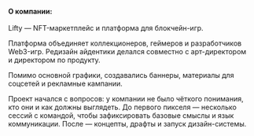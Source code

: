 **О&nbsp;компании:** <br> <br> Lifty&nbsp;&mdash; NFT-маркетплейс и&nbsp;платформа для блокчейн-игр.

Платформа объединяет коллекционеров, геймеров и&nbsp;разработчиков Web3-игр. 
Редизайн айдентики делался совместно с&nbsp;арт-директором и&nbsp;директором по&nbsp;продукту. 

Помимо основной графики, создавались баннеры, материалы для соцсетей и&nbsp;рекламные кампании. 

Проект начался с&nbsp;вопросов: у&nbsp;компании не&nbsp;было чёткого понимания, кто они и&nbsp;как должны выглядеть. 
До&nbsp;первого пикселя&nbsp;&mdash; несколько сессий с&nbsp;командой, чтобы зафиксировать базовые смыслы и&nbsp;язык коммуникации. 
После&nbsp;&mdash; концепты, драфты и&nbsp;запуск дизайн-системы.
